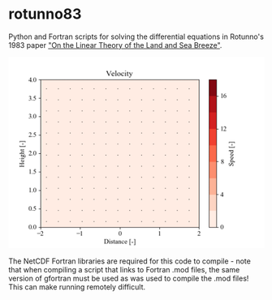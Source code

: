 # rotunno83
Python and Fortran scripts for solving the differential equations in Rotunno's 1983 paper ["On the Linear Theory of the Land and Sea Breeze"](https://doi.org/10.1175/1520-0469(1983)040&lt;1999:OTLTOT>2.0.CO;2).

![Solution to case one.](figures/rotunno_case_one.gif)

The NetCDF Fortran libraries are required for this code to compile - note that when compiling a script that links to Fortran .mod files, the same version of gfortran must be used as was used to compile the .mod files! This can make running remotely difficult. 
